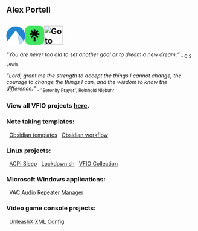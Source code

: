 ## Alex Portell
[<img title="Go to another Git repository (Codeberg)" align="left" width="50" height="50" src="./codeberg.org.png"/>](https://codeberg.org/portellam)
[<img title="Go to Linktree" align="left" width="50" height="50" src="./linktr.ee.png"/>](https://linktr.ee/alexportell)
[<img title="Go to LinkedIn" align="left" width="50" height="50" src="./linkedin.com.ico"/>](https://linkedin.com/in/portellam)
</br></br>
---
*“You are never too old to set another goal or to dream a new dream.“* <sub>- C.S Lewis</sub>

*“Lord, grant me the strength to accept the things I cannot change,
the courage to change the things I can,
and the wisdom to know the difference.“* <sub>- "Serenity Prayer", Reinhold Niebuhr</sub>

### View all VFIO projects [here][github07].

### Note taking templates:

&nbsp;&nbsp;[Obsidian templates][github03]
&nbsp;&nbsp;[Obsidian workflow][github04]

### Linux projects:

&nbsp;&nbsp;[ACPI Sleep][github01]
&nbsp;&nbsp;[Lockdown.sh][github02]
&nbsp;&nbsp;[VFIO Collection][github07]

### Microsoft Windows applications:

&nbsp;&nbsp;[VAC Audio Repeater Manager][github06]

### Video game console projects:

&nbsp;&nbsp;[UnleashX XML Config][github05]

[github01]:   https://github.com/portellam/acpi-sleep
[github02]:   https://github.com/portellam/lockdown.sh
[github03]:   https://github.com/portellam/obsidian-templates
[github04]:   https://github.com/portellam/obsidian-workflow
[github05]:   https://github.com/portellam/unleashx-xml-config
[github06]:   https://github.com/portellam/vac-audio-repeater-manager
[github07]:   https://github.com/portellam/vfio-collection